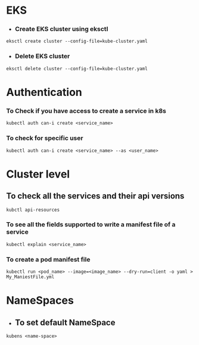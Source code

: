 # EKS

* ### Create EKS cluster using eksctl
```
eksctl create cluster --config-file=kube-cluster.yaml
```

* ### Delete EKS cluster
```
eksctl delete cluster --config-file=kube-cluster.yaml
```

# Authentication 

### To Check if you have access to create a service in k8s
```
kubectl auth can-i create <service_name>
```

### To check for specific user
```
kubectl auth can-i create <service_name> --as <user_name>
```

# Cluster level

## To check all the services and their api versions 
```
kubctl api-resources
```

### To see all the fields supported to write a manifest file of a service 
```
kubectl explain <service_name>
```

### To create a pod manifest file
```
kubectl run <pod_name> --image=<image_name> --dry-run=client -o yaml > My_ManiestFile.yml
```

# NameSpaces

* ## To set default NameSpace
```
kubens <name-space>
```


